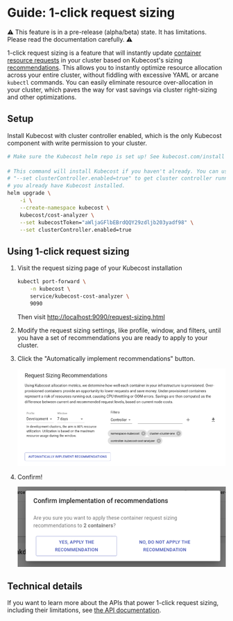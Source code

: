 Guide: 1-click request sizing
=============================

:warning: This feature is in a pre-release (alpha/beta) state. It has limitations. Please read the documentation carefully. :warning:

1-click request sizing is a feature that will instantly update [container
resource
requests](https://kubernetes.io/docs/concepts/configuration/manage-resources-containers/#requests-and-limits)
in your cluster based on Kubecost's sizing
[recommendations](https://github.com/kubecost/docs/blob/main/api-request-right-sizing.md). This allows you to instantly
optimize resource allocation across your entire cluster, without fiddling with
excessive YAML or arcane `kubectl` commands. You can easily eliminate resource
over-allocation in your cluster, which paves the way for vast savings via
cluster right-sizing and other optimizations.

## Setup

Install Kubecost with cluster controller enabled, which is the only Kubecost
component with write permission to your cluster.
   
```bash
# Make sure the Kubecost helm repo is set up! See kubecost.com/install

# This command will install Kubecost if you haven't already. You can use
# "--set clusterController.enabled=true" to get cluster controller running if 
# you already have Kubecost installed.
helm upgrade \
    -i \
    --create-namespace kubecost \
    kubecost/cost-analyzer \
    --set kubecostToken="aWljaGFlbEBrdQQY29zdljb203yadf98" \
    --set clusterController.enabled=true
```

## Using 1-click request sizing

1. Visit the request sizing page of your Kubecost installation
   ```bash
   kubectl port-forward \
       -n kubecost \
       service/kubecost-cost-analyzer \
       9090
   ```
   
   Then visit [http://localhost:9090/request-sizing.html](http://localhost:9090/request-sizing.html)

2. Modify the request sizing settings, like profile, window, and filters, until
   you have a set of recommendations you are ready to apply to your cluster.

3. Click the "Automatically implement recommendations" button.

   ![](https://raw.githubusercontent.com/kubecost/docs/main/images/one-click-request-sizing/configured-with-button.png)

4. Confirm!

   ![](https://raw.githubusercontent.com/kubecost/docs/main/images/one-click-request-sizing/confirm-dialog.png)

## Technical details

If you want to learn more about the APIs that power 1-click request sizing,
including their limitations, see [the API
documentation](https://github.com/kubecost/docs/blob/main/api-request-recommendation-apply.md).

<!--- {"article":"","section":"4402815656599","permissiongroup":"1500001277122"} --->

